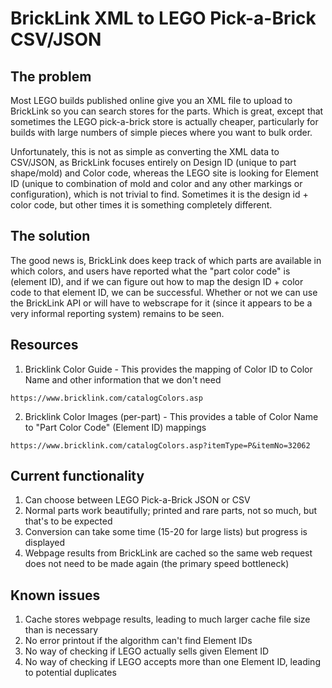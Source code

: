# BrickLink XML to LEGO Pick-a-Brick CSV/JSON

## The problem
Most LEGO builds published online give you an XML file to upload to BrickLink so you can search stores for the parts. Which is great, except that sometimes the LEGO pick-a-brick store is actually cheaper, particularly for builds with large numbers of simple pieces where you want to bulk order.

Unfortunately, this is not as simple as converting the XML data to CSV/JSON, as BrickLink focuses entirely on Design ID (unique to part shape/mold) and Color code, whereas the LEGO site is looking for Element ID (unique to combination of mold and color and any other markings or configuration), which is not trivial to find. Sometimes it is the design id + color code, but other times it is something completely different.

## The solution
The good news is, BrickLink does keep track of which parts are available in which colors, and users have reported what the "part color code" is (element ID), and if we can figure out how to map the design ID + color code to that element ID, we can be successful. Whether or not we can use the BrickLink API or will have to webscrape for it (since it appears to be a very informal reporting system) remains to be seen.

## Resources
1. Bricklink Color Guide - This provides the mapping of Color ID to Color Name and other information that we don't need
```
https://www.bricklink.com/catalogColors.asp
```
2. Bricklink Color Images (per-part) - This provides a table of Color Name to "Part Color Code" (Element ID) mappings
```
https://www.bricklink.com/catalogColors.asp?itemType=P&itemNo=32062
```

## Current functionality
1. Can choose between LEGO Pick-a-Brick JSON or CSV
2. Normal parts work beautifully; printed and rare parts, not so much, but that's to be expected
3. Conversion can take some time (15-20 for large lists) but progress is displayed
4. Webpage results from BrickLink are cached so the same web request does not need to be made again (the primary speed bottleneck)

## Known issues
1. Cache stores webpage results, leading to much larger cache file size than is necessary
2. No error printout if the algorithm can't find Element IDs
3. No way of checking if LEGO actually sells given Element ID
4. No way of checking if LEGO accepts more than one Element ID, leading to potential duplicates
